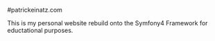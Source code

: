 #patrickeinatz.com

This is my personal website rebuild onto the Symfony4 Framework for eductational purposes.

